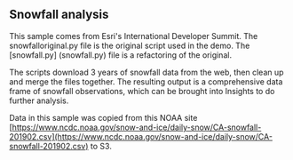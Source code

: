 ## Snowfall analysis 

This sample comes from Esri's International Developer Summit.  The snowfalloriginal.py file is the original script used in the demo. The [snowfall.py] (snowfall.py) file is a refactoring of the original.

The scripts download 3 years of snowfall data from the web, then clean up and merge the files together.  The resulting output is a comprehensive data frame of snowfall observations, which can be brought into Insights to do further analysis.  


Data in this sample was copied from this NOAA site
[https://www.ncdc.noaa.gov/snow-and-ice/daily-snow/CA-snowfall-201902.csv](https://www.ncdc.noaa.gov/snow-and-ice/daily-snow/CA-snowfall-201902.csv) to S3.
